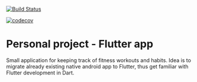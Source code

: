 <a href="https://github.com/danielsevov/personal_project_flutter_app/actions"><img src="https://github.com/danielsevov/personal_project_flutter_app/workflows/flutter_testflow/badge.svg" alt="Build Status"></a>

[![codecov](https://codecov.io/gh/danielsevov/personal_project_flutter_app/branch/main/graph/badge.svg?token=4N5V5OLY7I)](https://codecov.io/gh/danielsevov/personal_project_flutter_app)

# Personal project - Flutter app

Small application for keeping track of fitness workouts and habits. Idea is to migrate already existing native android app to Flutter, thus get familiar with Flutter development in Dart. 

